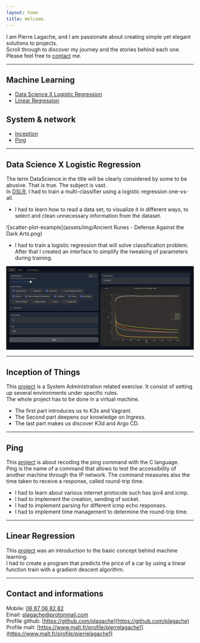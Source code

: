 ```yaml
---
layout: home
title: Welcome.
---
```


I am Pierre Lagache, and I am passionate about creating simple yet elegant solutions to projects.  
Scroll through to discover my journey and the stories behind each one.  
Please feel free to [contact](#contact-and-informations) me.

---

## Machine Learning
- [Data Science X Logistic Regression](#data-science-x-logistic-regression)
- [Linear Regression](#linear-regression)

## System & network
- [Inception](#inception-of-things)
- [Ping](#ping)

---

## Data Science X Logistic Regression

The term DataScience in the title will be clearly considered by some to be abusive. That is true. The subject is vast.  
In [DSLR](https://github.com/plagache/DSLR), I had to train a multi-classifier using a logistic regression one-vs-all.

- I had to learn how to read a data set, to visualize it in different ways, to select and clean unnecessary information from the dataset.

![scatter-plot-example](assets/img/Ancient Runes - Defense Against the Dark Arts.png)

- I had to train a logistic regression that will solve classification problem. After that I created an interface to simplify the tweaking of parameters during training.

![gradio-interface](assets/img/gradio_interface.png)

---

## Inception of Things

This [project](https://github.com/plagache/inception_of_things) is a System Administration related exercise. It consist of setting up several environments under specific rules.  
The whole project has to be done in a virtual machine.

- The first part introduces us to K3s and Vagrant.
- The Second part deepens our knowledge on Ingress.
- The last part makes us discover K3d and Argo CD.

---

## Ping

This [project](https://github.com/plagache/ping) is about recoding the ping command with the C language.  
Ping is the name of a command that allows to test the accessibility of another machine through the IP network. The command measures also the time taken to receive a response, called round-trip time.

- I had to learn about various internet protocole such has ipv4 and icmp.
- I had to implement the creation, sending of socket.
- I had to implement parsing for different icmp echo responses.
- I had to implement time management to determine the round-trip time.

---

## Linear Regression

This [project](https://github.com/plagache/linear_regression) was an introduction to the basic concept behind machine learning.  
I had to create a program that predicts the price of a car by using a linear function train with a gradient descent algorithm.

---

## Contact and informations

Mobile: [06 87 06 82 82](tel:+33687068282)  
Email: [plagache@protonmail.com](mailto:plagache@protonmail.com)  
Profile github: [https://github.com/plagache](https://github.com/plagache)  
Profile malt: [https://www.malt.fr/profile/pierrelagache1](https://www.malt.fr/profile/pierrelagache1)
